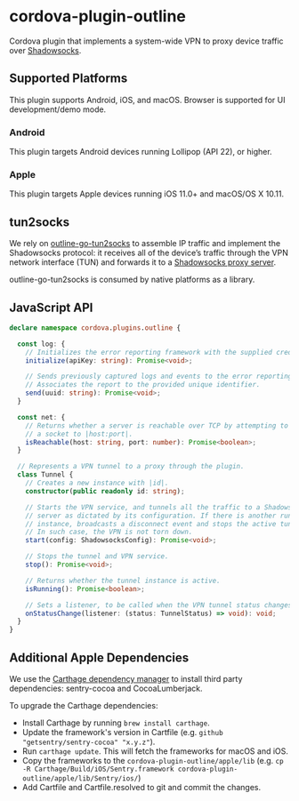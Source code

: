 # cordova-plugin-outline

Cordova plugin that implements a system-wide VPN to proxy device traffic over [Shadowsocks](https://shadowsocks.org/).

## Supported Platforms

This plugin supports Android, iOS, and macOS. Browser is supported for UI development/demo mode.

### Android
This plugin targets Android devices running Lollipop (API 22), or higher.

### Apple
This plugin targets Apple devices running iOS 11.0+ and macOS/OS X 10.11.


## tun2socks

We rely on [outline-go-tun2socks](https://github.com/Jigsaw-Code/outline-go-tun2socks) to assemble IP traffic and implement the Shadowsocks protocol: it receives all of the device’s traffic through the VPN network interface (TUN) and forwards it to a [Shadowsocks proxy server](https://github.com/Jigsaw-Code/outline-ss-server).

outline-go-tun2socks is consumed by native platforms as a library.


## JavaScript API

```ts
declare namespace cordova.plugins.outline {

  const log: {
    // Initializes the error reporting framework with the supplied credentials.
    initialize(apiKey: string): Promise<void>;

    // Sends previously captured logs and events to the error reporting framework.
    // Associates the report to the provided unique identifier.
    send(uuid: string): Promise<void>;
  }

  const net: {
    // Returns whether a server is reachable over TCP by attempting to establish
    // a socket to |host:port|.
    isReachable(host: string, port: number): Promise<boolean>;
  }

  // Represents a VPN tunnel to a proxy through the plugin.
  class Tunnel {
    // Creates a new instance with |id|.
    constructor(public readonly id: string);

    // Starts the VPN service, and tunnels all the traffic to a Shadowsocks proxy
    // server as dictated by its configuration. If there is another running
    // instance, broadcasts a disconnect event and stops the active tunnel.
    // In such case, the VPN is not torn down.
    start(config: ShadowsocksConfig): Promise<void>;

    // Stops the tunnel and VPN service.
    stop(): Promise<void>;

    // Returns whether the tunnel instance is active.
    isRunning(): Promise<boolean>;

    // Sets a listener, to be called when the VPN tunnel status changes.
    onStatusChange(listener: (status: TunnelStatus) => void): void;
  }
}
```

## Additional Apple Dependencies

We use the [Carthage dependency manager](https://github.com/Carthage/Carthage) to install third party dependencies: sentry-cocoa and CocoaLumberjack.

To upgrade the Carthage dependencies:
* Install Carthage by running `brew install carthage`.
* Update the framework's version in Cartfile (e.g. `github "getsentry/sentry-cocoa" "x.y.z"`).
* Run `carthage update`. This will fetch the frameworks for macOS and iOS.
* Copy the frameworks to the `cordova-plugin-outline/apple/lib` (e.g. `cp -R Carthage/Build/iOS/Sentry.framework cordova-plugin-outline/apple/lib/Sentry/ios/`)
* Add Cartfile and Cartfile.resolved to git and commit the changes.


